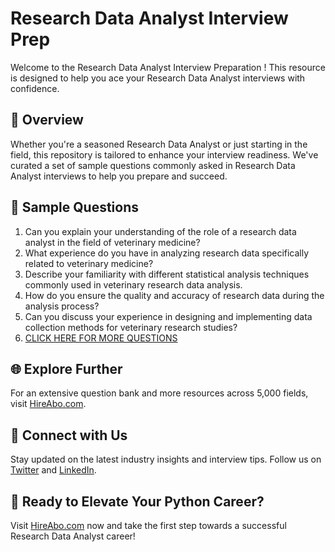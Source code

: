 # Research Data Analyst Interview Prep

Welcome to the Research Data Analyst Interview Preparation ! This resource is designed to help you ace your Research Data Analyst interviews with confidence.

## 🚀 Overview

Whether you're a seasoned Research Data Analyst or just starting in the field, this repository is tailored to enhance your interview readiness. We've curated a set of sample questions commonly asked in Research Data Analyst interviews to help you prepare and succeed.

## 📝 Sample Questions

1. Can you explain your understanding of the role of a research data analyst in the field of veterinary medicine?
2. What experience do you have in analyzing research data specifically related to veterinary medicine?
3. Describe your familiarity with different statistical analysis techniques commonly used in veterinary research data analysis.
4. How do you ensure the quality and accuracy of research data during the analysis process?
5. Can you discuss your experience in designing and implementing data collection methods for veterinary research studies?
6. [CLICK HERE FOR MORE QUESTIONS](https://hireabo.com/job/24_2_16/Research%20Data%20Analyst)

## 🌐 Explore Further

For an extensive question bank and more resources across 5,000 fields, visit [HireAbo.com](https://www.hireabo.com).

## 📱 Connect with Us

Stay updated on the latest industry insights and interview tips. Follow us on [Twitter](https://twitter.com/hireabo) and [LinkedIn](https://www.linkedin.com/in/hire-abo-3609972a8/).

## 🚀 Ready to Elevate Your Python Career?

Visit [HireAbo.com](https://www.hireabo.com) now and take the first step towards a successful Research Data Analyst career!